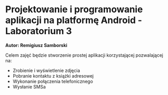 # Projektowanie i programowanie aplikacji na platformę Android - Laboratorium 3
**Autor: Remigiusz Samborski**

Celem zajęć będzie stworzenie prostej aplikacji korzystającej pozwalającej na:

* Zrobienie i wyświetlenie zdjęcia
* Pobranie kontaktu z książki adresowej
* Wykonanie połączenia telefonicznego
* Wysłanie SMSa
